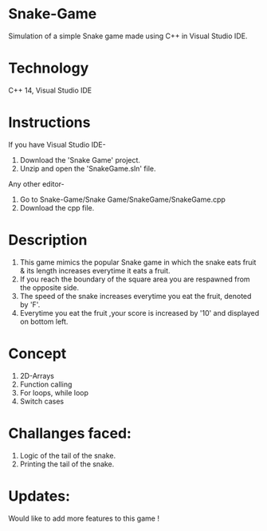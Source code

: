 # Snake-Game
Simulation of a simple Snake game made using C++ in Visual Studio IDE.   

# Technology

C++ 14, Visual Studio IDE

# Instructions

If you have Visual Studio IDE-
1. Download the 'Snake Game' project.
2. Unzip and open the 'SnakeGame.sln' file.

Any other editor-
1. Go to Snake-Game/Snake Game/SnakeGame/SnakeGame.cpp 
2. Download the cpp file.

# Description

1. This game mimics the popular Snake game in which the snake eats fruit & its length increases everytime it eats a fruit.
2. If you reach the boundary of the square area you are respawned from the opposite side.
3. The speed of the snake increases everytime you eat the fruit, denoted by 'F'.
4. Everytime you eat the fruit ,your score is increased by '10' and displayed on bottom left.

# Concept

1. 2D-Arrays
2. Function calling
3. For loops, while loop
4. Switch cases

# Challanges faced:

1. Logic of the tail of the snake.
2. Printing the tail of the snake.

# Updates:

Would like to add more features to this game ! 
